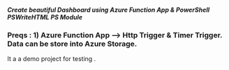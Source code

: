 ##### Create beautiful Dashboard using Azure Function App & PowerShell PSWriteHTML PS Module
### Preqs : 1) Azure Function App --> Http Trigger & Timer Trigger. Data can be store into Azure Storage.

It a a demo project for testing .

